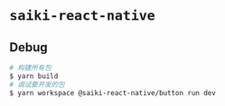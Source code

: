 # `saiki-react-native`

## Debug

```sh
# 构建所有包
$ yarn build
# 调试要开发的包
$ yarn workspace @saiki-react-native/button run dev
```
